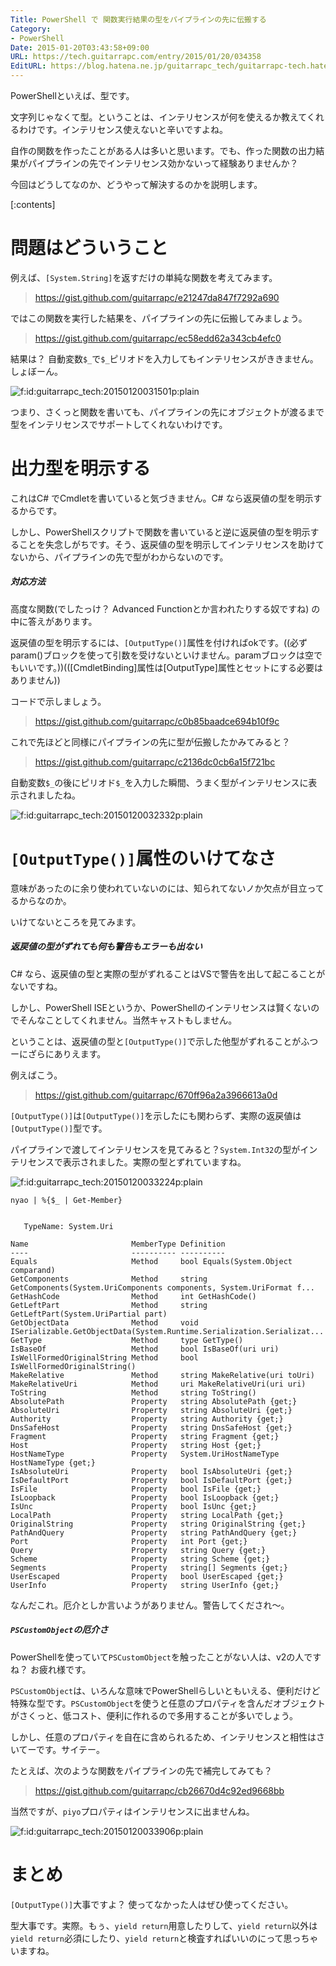 ```yaml
---
Title: PowerShell で 関数実行結果の型をパイプラインの先に伝搬する
Category:
- PowerShell
Date: 2015-01-20T03:43:58+09:00
URL: https://tech.guitarrapc.com/entry/2015/01/20/034358
EditURL: https://blog.hatena.ne.jp/guitarrapc_tech/guitarrapc-tech.hatenablog.com/atom/entry/8454420450080808287
---
```


PowerShellといえば、型です。

文字列じゃなくて型。ということは、インテリセンスが何を使えるか教えてくれるわけです。インテリセンス使えないと辛いですよね。

自作の関数を作ったことがある人は多いと思います。でも、作った関数の出力結果がパイプラインの先でインテリセンス効かないって経験ありませんか？

今回はどうしてなのか、どうやって解決するのかを説明します。

[:contents]

# 問題はどういうこと

例えば、`[System.String]`を返すだけの単純な関数を考えてみます。

> https://gist.github.com/guitarrapc/e21247da847f7292a690

ではこの関数を実行した結果を、パイプラインの先に伝搬してみましょう。

> https://gist.github.com/guitarrapc/ec58edd62a343cb4efc0


結果は？ 自動変数`$_`で`$_`ピリオドを入力してもインテリセンスがききません。しょぼーん。

<p><span itemscope itemtype="https://schema.org/Photograph"><img src="https://cdn-ak.f.st-hatena.com/images/fotolife/g/guitarrapc_tech/20150120/20150120031501.png" alt="f:id:guitarrapc_tech:20150120031501p:plain" title="f:id:guitarrapc_tech:20150120031501p:plain" class="hatena-fotolife" itemprop="image"></span></p>

つまり、さくっと関数を書いても、パイプラインの先にオブジェクトが渡るまで型をインテリセンスでサポートしてくれないわけです。

# 出力型を明示する

これはC# でCmdletを書いていると気づきません。C# なら返戻値の型を明示するからです。

しかし、PowerShellスクリプトで関数を書いていると逆に返戻値の型を明示することを失念しがちです。そう、返戻値の型を明示してインテリセンスを助けてないから、パイプラインの先で型がわからないのです。

##### 対応方法

高度な関数(でしたっけ？ Advanced Functionとか言われたりする奴ですね) の中に答えがあります。

返戻値の型を明示するには、`[OutputType()]`属性を付ければokです。((必ずparam()ブロックを使って引数を受けないといけません。paramブロックは空でもいいです。))(([CmdletBinding]属性は[OutputType]属性とセットにする必要はありません))

コードで示しましょう。

> https://gist.github.com/guitarrapc/c0b85baadce694b10f9c

これで先ほどと同様にパイプラインの先に型が伝搬したかみてみると？

> https://gist.github.com/guitarrapc/c2136dc0cb6a15f721bc


自動変数`$_`の後にピリオド`$_`を入力した瞬間、うまく型がインテリセンスに表示されましたね。

<p><span itemscope itemtype="https://schema.org/Photograph"><img src="https://cdn-ak.f.st-hatena.com/images/fotolife/g/guitarrapc_tech/20150120/20150120032332.png" alt="f:id:guitarrapc_tech:20150120032332p:plain" title="f:id:guitarrapc_tech:20150120032332p:plain" class="hatena-fotolife" itemprop="image"></span></p>

# `[OutputType()]`属性のいけてなさ

意味があったのに余り使われていないのには、知られてないノか欠点が目立ってるからなのか。

いけてないところを見てみます。

##### 返戻値の型がずれても何も警告もエラーも出ない

C# なら、返戻値の型と実際の型がずれることはVSで警告を出して起こることがないですね。

しかし、PowerShell ISEというか、PowerShellのインテリセンスは賢くないのでそんなことしてくれません。当然キャストもしません。

ということは、返戻値の型と`[OutputType()]`で示した他型がずれることがふつーにざらにありえます。

例えばこう。

> https://gist.github.com/guitarrapc/670ff96a2a3966613a0d

`[OutputType()]`は`[OutputType()]`を示したにも関わらず、実際の返戻値は`[OutputType()]`型です。

パイプラインで渡してインテリセンスを見てみると？`System.Int32`の型がインテリセンスで表示されました。実際の型とずれていますね。

<p><span itemscope itemtype="https://schema.org/Photograph"><img src="https://cdn-ak.f.st-hatena.com/images/fotolife/g/guitarrapc_tech/20150120/20150120033224.png" alt="f:id:guitarrapc_tech:20150120033224p:plain" title="f:id:guitarrapc_tech:20150120033224p:plain" class="hatena-fotolife" itemprop="image"></span></p>

```
nyao | %{$_ | Get-Member}


   TypeName: System.Uri

Name                       MemberType Definition
----                       ---------- ----------
Equals                     Method     bool Equals(System.Object comparand)
GetComponents              Method     string GetComponents(System.UriComponents components, System.UriFormat f...
GetHashCode                Method     int GetHashCode()
GetLeftPart                Method     string GetLeftPart(System.UriPartial part)
GetObjectData              Method     void ISerializable.GetObjectData(System.Runtime.Serialization.Serializat...
GetType                    Method     type GetType()
IsBaseOf                   Method     bool IsBaseOf(uri uri)
IsWellFormedOriginalString Method     bool IsWellFormedOriginalString()
MakeRelative               Method     string MakeRelative(uri toUri)
MakeRelativeUri            Method     uri MakeRelativeUri(uri uri)
ToString                   Method     string ToString()
AbsolutePath               Property   string AbsolutePath {get;}
AbsoluteUri                Property   string AbsoluteUri {get;}
Authority                  Property   string Authority {get;}
DnsSafeHost                Property   string DnsSafeHost {get;}
Fragment                   Property   string Fragment {get;}
Host                       Property   string Host {get;}
HostNameType               Property   System.UriHostNameType HostNameType {get;}
IsAbsoluteUri              Property   bool IsAbsoluteUri {get;}
IsDefaultPort              Property   bool IsDefaultPort {get;}
IsFile                     Property   bool IsFile {get;}
IsLoopback                 Property   bool IsLoopback {get;}
IsUnc                      Property   bool IsUnc {get;}
LocalPath                  Property   string LocalPath {get;}
OriginalString             Property   string OriginalString {get;}
PathAndQuery               Property   string PathAndQuery {get;}
Port                       Property   int Port {get;}
Query                      Property   string Query {get;}
Scheme                     Property   string Scheme {get;}
Segments                   Property   string[] Segments {get;}
UserEscaped                Property   bool UserEscaped {get;}
UserInfo                   Property   string UserInfo {get;}
```

なんだこれ。厄介としか言いようがありません。警告してくだされ～。

##### `PSCustomObject`の厄介さ

PowerShellを使っていて`PSCustomObject`を触ったことがない人は、v2の人ですね？ お疲れ様です。

`PSCustomObject`は、いろんな意味でPowerShellらしいともいえる、便利だけど特殊な型です。`PSCustomObject`を使うと任意のプロパティを含んだオブジェクトがさくっと、低コスト、便利に作れるので多用することが多いでしょう。

しかし、任意のプロパティを自在に含められるため、インテリセンスと相性はさいてーです。サイテー。

たとえば、次のような関数をパイプラインの先で補完してみても？

> https://gist.github.com/guitarrapc/cb26670d4c92ed9668bb

当然ですが、`piyo`プロパティはインテリセンスに出ませんね。

<p><span itemscope itemtype="https://schema.org/Photograph"><img src="https://cdn-ak.f.st-hatena.com/images/fotolife/g/guitarrapc_tech/20150120/20150120033906.png" alt="f:id:guitarrapc_tech:20150120033906p:plain" title="f:id:guitarrapc_tech:20150120033906p:plain" class="hatena-fotolife" itemprop="image"></span></p>


# まとめ

`[OutputType()]`大事ですよ？ 使ってなかった人はぜひ使ってください。

型大事です。実際。もぅ、`yield return`用意したりして、`yield return`以外は`yield return`必須にしたり、`yield return`と検査すればいいのにって思っちゃいますね。
